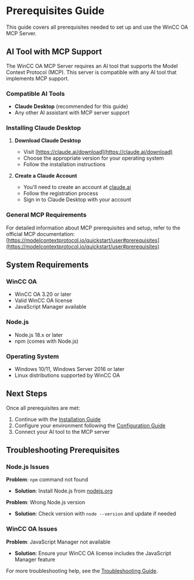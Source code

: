 # Prerequisites Guide

This guide covers all prerequisites needed to set up and use the WinCC OA MCP Server.

## AI Tool with MCP Support

The WinCC OA MCP Server requires an AI tool that supports the Model Context Protocol (MCP). This server is compatible with any AI tool that implements MCP support.

### Compatible AI Tools

- **Claude Desktop** (recommended for this guide)
- Any other AI assistant with MCP server support

### Installing Claude Desktop

1. **Download Claude Desktop**
   - Visit [https://claude.ai/download](https://claude.ai/download)
   - Choose the appropriate version for your operating system
   - Follow the installation instructions

2. **Create a Claude Account**
   - You'll need to create an account at [claude.ai](https://claude.ai)
   - Follow the registration process
   - Sign in to Claude Desktop with your account

### General MCP Requirements

For detailed information about MCP prerequisites and setup, refer to the official MCP documentation:
[https://modelcontextprotocol.io/quickstart/user#prerequisites](https://modelcontextprotocol.io/quickstart/user#prerequisites)

## System Requirements

### WinCC OA
- WinCC OA 3.20 or later
- Valid WinCC OA license
- JavaScript Manager available

### Node.js
- Node.js 18.x or later
- npm (comes with Node.js)

### Operating System
- Windows 10/11, Windows Server 2016 or later
- Linux distributions supported by WinCC OA


## Next Steps

Once all prerequisites are met:
1. Continue with the [Installation Guide](INSTALLATION.md)
2. Configure your environment following the [Configuration Guide](CONFIGURATION.md)
3. Connect your AI tool to the MCP server

## Troubleshooting Prerequisites

### Node.js Issues

**Problem**: `npm` command not found
- **Solution**: Install Node.js from [nodejs.org](https://nodejs.org/)

**Problem**: Wrong Node.js version
- **Solution**: Check version with `node --version` and update if needed

### WinCC OA Issues

**Problem**: JavaScript Manager not available
- **Solution**: Ensure your WinCC OA license includes the JavaScript Manager feature

For more troubleshooting help, see the [Troubleshooting Guide](TROUBLESHOOTING.md).